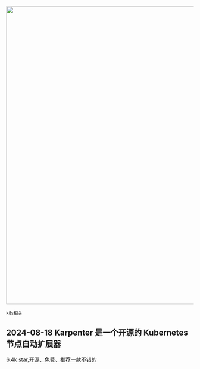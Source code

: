 <img src="https://img.picui.cn/free/2024/10/22/6717683f9f7ed.png" width="800" />  

<small>k8s相关</small>

## 2024-08-18 Karpenter 是一个开源的 Kubernetes 节点自动扩展器

[6.4k star,开源、免费、推荐一款不错的](https://mp.weixin.qq.com/s?__biz=MzU4MjY3Mzc3OQ==&mid=2247493238&idx=1&sn=4c7849a051320378b37f817b76275989&chksm=fdb6126acac19b7c567cb7deb6361b50d4f36fef8bc111a5fb7023ba53162a7b8bb104517782&token=1264986599&lang=zh_CN#rd)